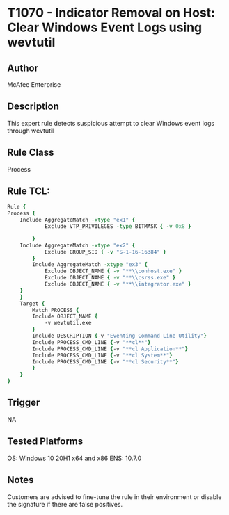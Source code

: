 # T1070 - Indicator Removal on Host: Clear Windows Event Logs using wevtutil

## Author
McAfee Enterprise

## Description
This expert rule detects suspicious attempt to clear Windows event logs through wevtutil

## Rule Class 
Process

## Rule TCL:
```tcl
Rule {	
Process {
	Include AggregateMatch -xtype "ex1" {
			Exclude VTP_PRIVILEGES -type BITMASK { -v 0x8 }

		}
	Include AggregateMatch -xtype "ex2" {
			Exclude GROUP_SID { -v "S-1-16-16384" }			
		}
		Include AggregateMatch -xtype "ex3" {
			Exclude OBJECT_NAME { -v "**\\conhost.exe" }
			Exclude OBJECT_NAME { -v "**\\csrss.exe" }
			Exclude OBJECT_NAME { -v "**\\integrator.exe" }
	}
	}
	Target {
        Match PROCESS {		
		Include OBJECT_NAME {
			-v wevtutil.exe			
		}	
		Include DESCRIPTION {-v "Eventing Command Line Utility"}				
        Include PROCESS_CMD_LINE {-v "**cl**"}
		Include PROCESS_CMD_LINE {-v "**cl Application**"}
		Include PROCESS_CMD_LINE {-v "**cl System**"}
		Include PROCESS_CMD_LINE {-v "**cl Security**"}            
		}
	} 
}
```

## Trigger
NA

## Tested Platforms
OS: Windows 10 20H1 x64 and x86
ENS: 10.7.0

## Notes
Customers are advised to fine-tune the rule in their environment or disable the signature if there are false positives.